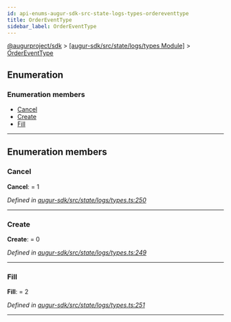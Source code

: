 ```yaml
---
id: api-enums-augur-sdk-src-state-logs-types-ordereventtype
title: OrderEventType
sidebar_label: OrderEventType
---
```


[@augurproject/sdk](api-readme.md) > [[augur-sdk/src/state/logs/types Module]](api-modules-augur-sdk-src-state-logs-types-module.md) > [OrderEventType](api-enums-augur-sdk-src-state-logs-types-ordereventtype.md)

## Enumeration

### Enumeration members

* [Cancel](api-enums-augur-sdk-src-state-logs-types-ordereventtype.md#cancel)
* [Create](api-enums-augur-sdk-src-state-logs-types-ordereventtype.md#create)
* [Fill](api-enums-augur-sdk-src-state-logs-types-ordereventtype.md#fill)

---

## Enumeration members

<a id="cancel"></a>

###  Cancel

**Cancel**:  = 1

*Defined in [augur-sdk/src/state/logs/types.ts:250](https://github.com/AugurProject/augur/blob/3727cd4ec9/packages/augur-sdk/src/state/logs/types.ts#L250)*

___
<a id="create"></a>

###  Create

**Create**:  = 0

*Defined in [augur-sdk/src/state/logs/types.ts:249](https://github.com/AugurProject/augur/blob/3727cd4ec9/packages/augur-sdk/src/state/logs/types.ts#L249)*

___
<a id="fill"></a>

###  Fill

**Fill**:  = 2

*Defined in [augur-sdk/src/state/logs/types.ts:251](https://github.com/AugurProject/augur/blob/3727cd4ec9/packages/augur-sdk/src/state/logs/types.ts#L251)*

___

